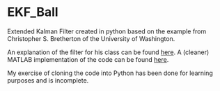 # EKF_Ball

Extended Kalman Filter created in python based on the example from Christopher S. Bretherton of the University of Washington. 

An explanation of the filter for his class can be found [here](https://atmos.washington.edu/~breth/classes/AS552/lect/lect26.pdf).
A (cleaner) MATLAB implementation of the code can be found [here](https://atmos.washington.edu/~breth/classes/AS552/matlab/lect/html/kalman2.html#1).

My exercise of cloning the code into Python has been done for learning purposes and is incomplete. 
